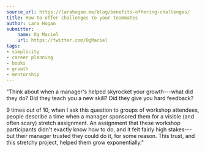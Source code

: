 ```yaml
---
source_url: https://larahogan.me/blog/benefits-offering-challenges/
title: How to offer challenges to your teammates
author: Lara Hogan
submitter:
    name: Og Maciel
    url: https://twitter.com/OgMaciel
tags:
- simplicity
- career planning
- books
- growth
- mentorship
---
```


"Think about when a manager's helped skyrocket your growth---what did they do? Did they teach you a new skill? Did they give you hard feedback?

9 times out of 10, when I ask this question to groups of workshop attendees, people describe a time when a manager sponsored them for a visible (and often scary) stretch assignment. An assignment that these workshop participants didn't exactly know how to do, and it felt fairly high stakes---but their manager trusted they could do it, for some reason. This trust, and this stretchy project, helped them grow exponentially." 
